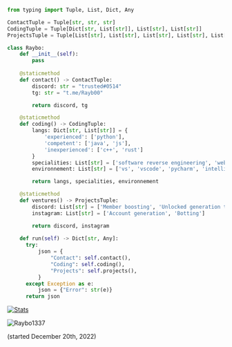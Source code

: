 ```py
from typing import Tuple, List, Dict, Any

ContactTuple = Tuple[str, str, str]
CodingTuple = Tuple[Dict[str, List[str]], List[str], List[str]]
ProjectsTuple = Tuple[List[str], List[str], List[str], List[str], List[str]]

class Raybo:
    def __init__(self):
        pass
    
    @staticmethod
    def contact() -> ContactTuple:
        discord: str = "trusted#0514"
        tg: str = "t.me/Rayb00"

        return discord, tg

    @staticmethod
    def coding() -> CodingTuple:
        langs: Dict[str, List[str]] = {
            'experienced': ['python'],
            'competent': ['java', 'js'],
            'inexperienced': ['c++', 'rust']
        }
        specialities: List[str] = ['software reverse engineering', 'web reverse engineering']
        environnement: List[str] = ['vs', 'vscode', 'pycharm', 'intellij']

        return langs, specialities, environnement

    @staticmethod
    def ventures() -> ProjectsTuple:
        discord: List[str] = ['Member boosting', 'Unlocked generation tools']
        instagram: List[str] = ['Account generation', 'Botting']

        return discord, instagram
    
    def run(self) -> Dict[str, Any]:
      try:
          json = {
              "Contact": self.contact(),
              "Coding": self.coding(),
              "Projects": self.projects(),
          }
      except Exception as e:
          json = {"Error": str(e)}
      return json
```

[![Stats](https://github-readme-stats.vercel.app/api?username=Raybo1337&theme=dark)](https://github.com/anuraghazra/github-readme-stats)

<p> <img src="https://komarev.com/ghpvc/?username=Raybo1337&color=7303FC" alt="Raybo1337" /> </p> (started December 20th, 2022)
